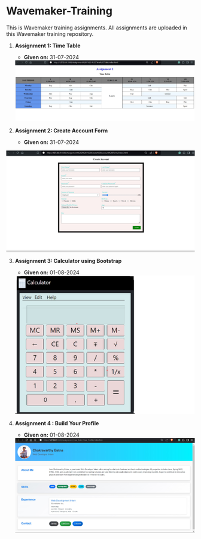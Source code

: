 # Wavemaker-Training

This is Wavemaker training assignments. All assignments are uploaded in this Wavemaker training repository.

1. **Assignment 1: Time Table**
   - **Given on:** 31-07-2024
   <img width="760" alt="Assignment_One_Time_Table_Output" src="Assignment_One_Time_Table\assets\TIme_Table_Output.jpg">

2. **Assignment 2: Create Account Form**
   - **Given on:** 31-07-2024
  <img width="760" alt="Assignment_Two_Create_Account_Form_Output" src="Assignment_Two_Create_Account_Form\assets\Create_Accuont_Form_Output.jpg">

3. **Assignment 3: Calculator using Bootstrap**
   - **Given on:** 01-08-2024
    <img width="760" alt="Assignment_Three_Calculator_Using_Bootstrap_Output" src="Assignment_Three_Calculator_Using_Bootstrap\assets\Calculator_Output.jpg">

4. **Assignment 4 : Build Your Profile**
   - **Given on:** 01-08-2024
    <img width="760" alt="Assignment_Four_Build_Your_Profile_Output" src="Assignment_Four_Build_Your_Profile\assets\Assignment_Four_Build_Your_Profile_Output.jpg">